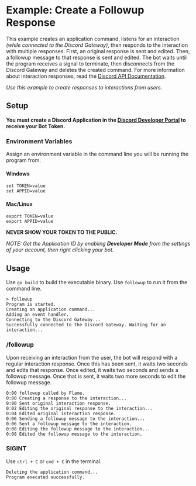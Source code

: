 # Example: Create a Followup Response

This example creates an application command, listens for an interaction _(while connected to the Discord Gateway)_, then responds to the interaction with multiple responses. First, an original response is sent and edited. Then, a followup message to that response is sent and edited. The bot waits until the program receives a signal to terminate, then disconnects from the Discord Gateway and deletes the created command. For more information about interaction responses, read the [Discord API Documentation](https://discord.com/developers/docs/interactions/receiving-and-responding#responding-to-an-interaction).

_Use this example to create responses to interactions from users._

## Setup

**You must create a Discord Application in the [Discord Developer Portal](https://discord.com/developers/docs/getting-started#creating-an-app) to receive your Bot Token.** 

### Environment Variables

Assign an environment variable in the command line you will be running the program from.

#### Windows

```
set TOKEN=value
set APPID=value
```

#### Mac/Linux

```
export TOKEN=value
export APPID=value
``` 

**NEVER SHOW YOUR TOKEN TO THE PUBLIC.**

_NOTE: Get the Application ID by enabling **Developer Mode** from the settings of your account, then right clicking your bot._

## Usage

Use `go build` to build the executable binary. Use `followup` to run it from the command line.

```
> followup
Program is started.
Creating an application command...
Adding an event handler.
Connecting to the Discord Gateway...
Successfully connected to the Discord Gateway. Waiting for an interaction...
```

### /followup

Upon receiving an interaction from the user, the bot will respond with a regular interaction response. Once this has been sent, it waits two seconds and edits that response. Once edited, it waits two seconds and sends a followup message. Once that is sent, it waits two more seconds to edit the followup message.

```
0:00 followup called by Flame.
0:00 Creating a response to the interaction...
0:00 Sent original interaction response.
0:02 Editing the original response to the interaction...
0:04 Edited original interaction response.
0:06 Sending a followup message to the interaction...
0:06 Sent a followup message to the interaction.
0:08 Editing the followup message to the interaction...
0:08 Edited the followup message to the interaction.
```

### SIGINT

Use `ctrl + C` or `cmd + C` in the terminal.

```
Deleting the application command...
Program executed successfully.
```
